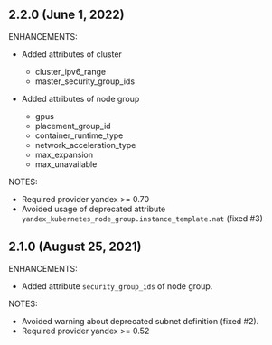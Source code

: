 ## 2.2.0 (June 1, 2022)

ENHANCEMENTS:

* Added attributes of cluster
  * cluster_ipv6_range
  * master_security_group_ids

* Added attributes of node group 
  * gpus
  * placement_group_id
  * container_runtime_type
  * network_acceleration_type
  * max_expansion
  * max_unavailable

NOTES:

* Required provider yandex >= 0.70
* Avoided usage of deprecated attribute
  `yandex_kubernetes_node_group.instance_template.nat` (fixed #3) 

## 2.1.0 (August 25, 2021)

ENHANCEMENTS:

* Added attribute `security_group_ids` of node group.

NOTES:

* Avoided warning about deprecated subnet definition (fixed #2).
* Required provider yandex >= 0.52